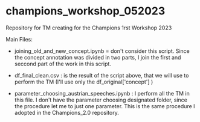 # champions_workshop_052023
Repository for TM creating for the Champions 1rst Workshop 2023

Main Files:

- joining_old_and_new_concept.ipynb = don't consider this script. Since the concept annotation was divided in two parts, I join the first and seccond part of the work in this script. 
- df_final_clean.csv : is the result of the script above, that we will use to perform the TM (I'll use only the df_original['concept'] )

- parameter_choosing_austrian_speeches.ipynb : I perform all the TM in this file. I don't have the parameter choosing designated folder, since the procedure let me to just one parameter. This is the same procedure I adopted in the Champions_2.0 repository.
